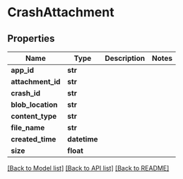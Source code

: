 # CrashAttachment

## Properties
Name | Type | Description | Notes
------------ | ------------- | ------------- | -------------
**app_id** | **str** |  | 
**attachment_id** | **str** |  | 
**crash_id** | **str** |  | 
**blob_location** | **str** |  | 
**content_type** | **str** |  | 
**file_name** | **str** |  | 
**created_time** | **datetime** |  | 
**size** | **float** |  | 

[[Back to Model list]](../README.md#documentation-for-models) [[Back to API list]](../README.md#documentation-for-api-endpoints) [[Back to README]](../README.md)

